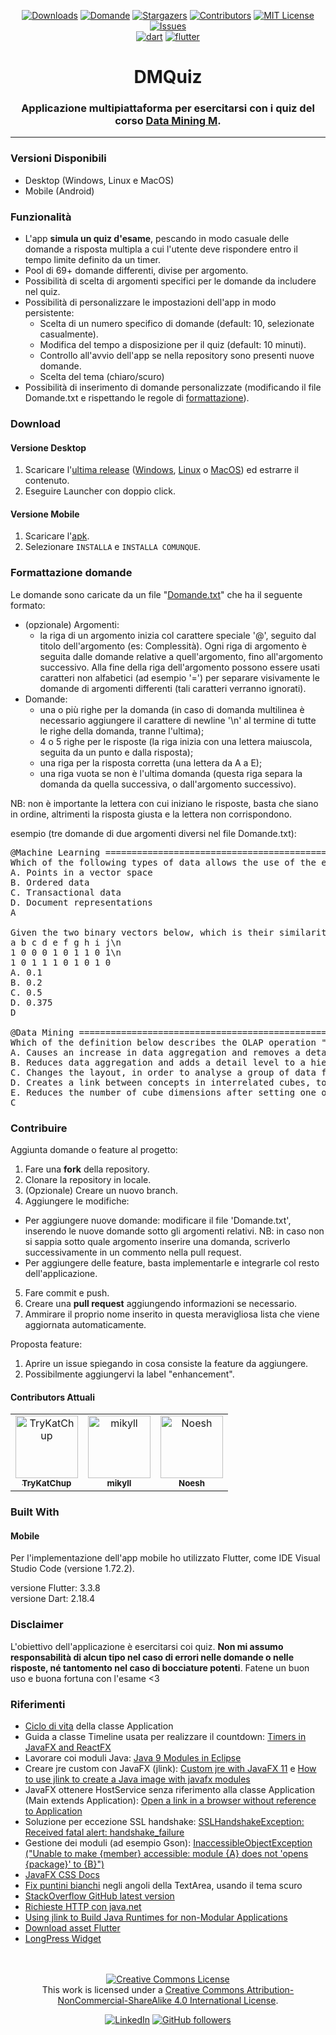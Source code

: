 <div align="center">

[![Downloads][downloads-shield]][downloads-url]
[![Domande][domande-shield]][domande-url]
[![Stargazers][stars-shield]][stars-url]
[![Contributors][contributors-shield]][contributors-url]
[![MIT License][license-shield]][license-url]
[![Issues][issues-shield]][issues-url]
<br />
[![dart][dart-shield]][dart-url]
[![flutter][flutter-shield]][flutter-url]

<h1>DMQuiz</h1>
<h3>Applicazione multipiattaforma per esercitarsi con i quiz del corso <a href="https://www.unibo.it/it/didattica/insegnamenti/insegnamento/2022/468022">Data Mining M</a>.</h3>
<hr class="rounded">
</div>

### Versioni Disponibili
- Desktop (Windows, Linux e MacOS)
- Mobile (Android)

### Funzionalità
- L'app **simula un quiz d'esame**, pescando in modo casuale delle domande a risposta multipla a cui l'utente deve rispondere entro il tempo limite definito da un timer.
- Pool di <span id="domande">69+</span> domande differenti, divise per argomento.
- Possibilità di scelta di argomenti specifici per le domande da includere nel quiz.
- Possibilità di personalizzare le impostazioni dell'app in modo persistente:
  - Scelta di un numero specifico di domande (default: 10, selezionate casualmente).
  - Modifica del tempo a disposizione per il quiz (default: 10 minuti).
  - Controllo all'avvio dell'app se nella repository sono presenti nuove domande.
  - Scelta del tema (chiaro/scuro)
- Possibilità di inserimento di domande personalizzate (modificando il file Domande.txt e rispettando le regole di [formattazione](#formattazione-domande)).

<!--
### Demo
#### Desktop
<table style="border: none">
  <tr align="center">
    <td><img src="./gfx/[GIF] DesktopEndQuiz.gif" alt="EndQuizGIF"/></td>
    <td><img src="./gfx/[GIF] DesktopTimeout.gif" alt="TimeoutGIF"/></td>
  </tr>
  <tr align="center">
    <td>Terminazione quiz</td>
    <td>Tempo scaduto</td>
  </tr>
</table>

#### Mobile
<table style="border: none">
  <tr align="center">
    <td><img width=50% src="./gfx/[GIF] MobileDemo.gif" alt="DemoMobileGIF"/></td>
    <td><img width=50% src="./gfx/[GIF] MobileQuestionList.gif" alt="QuestionListGIF"/></td>
    <td><img width=50% src="./gfx/[GIF] MobileSettings.gif" alt="SettingsMobileGIF"/></td>
  </tr>
  <tr align="center">
    <td>Demo Quiz</td>
    <td>Lista Domande</td>
    <td>Impostazioni</td>
  </tr>
</table>-->

### Download
#### Versione Desktop
1. Scaricare l'[ultima release](https://github.com/TryKatChup/DMQuiz/releases/latest) ([Windows](), [Linux]() o [MacOS]()) ed estrarre il contenuto.
2. Eseguire Launcher con doppio click.

#### Versione Mobile
1. Scaricare l'[apk]().
2. Selezionare ```INSTALLA``` e ```INSTALLA COMUNQUE```.

### Formattazione domande
Le domande sono caricate da un file "<a href="./Domande.txt">Domande.txt</a>" che ha il seguente formato:
* (opzionale) Argomenti:
  - la riga di un argomento inizia col carattere speciale '@', seguito dal titolo dell'argomento (es: Complessità). Ogni riga di argomento è seguita dalle domande relative a quell'argomento, fino all'argomento successivo. Alla fine della riga dell'argomento possono essere usati caratteri non alfabetici (ad esempio '=') per separare visivamente le domande di argomenti differenti (tali caratteri verranno ignorati).
* Domande: 
  - una o più righe per la domanda (in caso di domanda multilinea è necessario aggiungere il carattere di newline '\n' al termine di tutte le righe della domanda, tranne l'ultima);
  - 4 o 5 righe per le risposte (la riga inizia con una lettera maiuscola, seguita da un punto e dalla risposta);
  - una riga per la risposta corretta (una lettera da A a E);
  - una riga vuota se non è l'ultima domanda (questa riga separa la domanda da quella successiva, o dall'argomento successivo).

NB: non è importante la lettera con cui iniziano le risposte, basta che siano in ordine, altrimenti la risposta giusta e la lettera non corrispondono.

esempio (tre domande di due argomenti diversi nel file Domande.txt):
<pre>
@Machine Learning ======================================================================================
Which of the following types of data allows the use of the euclidean distance?
A. Points in a vector space
B. Ordered data
C. Transactional data
D. Document representations
A

Given the two binary vectors below, which is their similarity according to the Jaccard Coefficient?\n
a b c d e f g h i j\n
1 0 0 0 1 0 1 1 0 1\n
1 0 1 1 1 0 1 0 1 0
A. 0.1
B. 0.2
C. 0.5
D. 0.375
D

@Data Mining ===========================================================================================
Which of the definition below describes the OLAP operation "Pivot"?
A. Causes an increase in data aggregation and removes a detail level in a hierarchy
B. Reduces data aggregation and adds a detail level to a hierarchy
C. Changes the layout, in order to analyse a group of data from a different viewpoint
D. Creates a link between concepts in interrelated cubes, to compare them
E. Reduces the number of cube dimensions after setting one of the dimensions to a specific value
C
</pre>

### Contribuire
Aggiunta domande o feature al progetto:
1. Fare una **fork** della repository.
2. Clonare la repository in locale.
3. (Opzionale) Creare un nuovo branch.
4. Aggiungere le modifiche:
  * Per aggiungere nuove domande: modificare il file 'Domande.txt', inserendo le nuove domande sotto gli argomenti relativi. NB: in caso non si sappia sotto quale argomento inserire una domanda, scriverlo successivamente in un commento nella pull request.<br/>
  * Per aggiungere delle feature, basta implementarle e integrarle col resto dell'applicazione.
5. Fare commit e push.
6. Creare una **pull request** aggiungendo informazioni se necessario.
7. Ammirare il proprio nome inserito in questa meravigliosa lista che viene aggiornata automaticamente.

Proposta feature:
1. Aprire un issue spiegando in cosa consiste la feature da aggiungere.
2. Possibilmente aggiungervi la label "enhancement".

#### Contributors Attuali
<!-- readme: contributors -start -->
<table>
<tr>
    <td align="center">
        <a href="https://github.com/TryKatChup">
            <img src="https://avatars.githubusercontent.com/u/39459803?v=4" width="100;" alt="TryKatChup"/>
            <br />
            <sub><b>TryKatChup</b></sub>
        </a>
    </td>
    <td align="center">
        <a href="https://github.com/mikyll">
            <img src="https://avatars.githubusercontent.com/u/56556806?v=4" width="100;" alt="mikyll"/>
            <br />
            <sub><b>mikyll</b></sub>
        </a>
    </td>
    <td align="center">
        <a href="https://github.com/Noesh">
            <img src="https://avatars.githubusercontent.com/u/56556129?v=4" width="100;" alt="Noesh"/>
            <br />
            <sub><b>Noesh</b></sub>
        </a>
    </td></tr>
</table>
<!-- readme: contributors -end -->

### Built With
#### Mobile
Per l'implementazione dell'app mobile ho utilizzato Flutter, come IDE Visual Studio Code (versione 1.72.2).

versione Flutter: 3.3.8<br/>
versione Dart: 2.18.4

### Disclaimer
L'obiettivo dell'applicazione è esercitarsi coi quiz. <b>Non mi assumo responsabilità di alcun tipo nel caso di errori nelle domande o nelle risposte, né tantomento nel caso di bocciature potenti</b>. Fatene un buon uso e buona fortuna con l'esame <3

### Riferimenti
* [Ciclo di vita](https://docs.oracle.com/javase/8/javafx/api/javafx/application/Application.html) della classe Application
* Guida a classe Timeline usata per realizzare il countdown: [Timers in JavaFX and ReactFX](https://tomasmikula.github.io/blog/2014/06/04/timers-in-javafx-and-reactfx.html)
* Lavorare coi moduli Java: [Java 9 Modules in Eclipse](https://blogs.oracle.com/java/post/how-to-develop-modules-with-eclipse-ide)
* Creare jre custom con JavaFX (jlink): [Custom jre with JavaFX 11](https://stackoverflow.com/questions/52966195/custom-jre-with-javafx-11) e [How to use jlink to create a Java image with javafx modules](https://github.com/javafxports/openjdk-jfx/issues/238)
* JavaFX ottenere HostService senza riferimento alla classe Application (Main extends Application): [Open a link in a browser without reference to Application](https://stackoverflow.com/questions/33094981/javafx-8-open-a-link-in-a-browser-without-reference-to-application)
* Soluzione per eccezione SSL handshake: [SSLHandshakeException: Received fatal alert: handshake_failure](https://stackoverflow.com/questions/54770538/received-fatal-alert-handshake-failure-in-jlinked-jre)
* Gestione dei moduli (ad esempio Gson): [InaccessibleObjectException ("Unable to make {member} accessible: module {A} does not 'opens {package}' to {B}")](https://stackoverflow.com/questions/41265266/how-to-solve-inaccessibleobjectexception-unable-to-make-member-accessible-m)
* [JavaFX CSS Docs](https://docs.oracle.com/javafx/2/api/javafx/scene/doc-files/cssref.html)
* [Fix puntini bianchi](https://stackoverflow.com/questions/44169273/javafx-unwanted-white-corner-textarea) negli angoli della TextArea, usando il tema scuro
* [StackOverflow GitHub latest version](https://stackoverflow.com/questions/34745526/java-get-latest-github-release)
* [Richieste HTTP con java.net](https://www.baeldung.com/java-http-response-body-as-string)
* [Using jlink to Build Java Runtimes for non-Modular Applications](https://medium.com/azulsystems/using-jlink-to-build-java-runtimes-for-non-modular-applications-9568c5e70ef4)
* [Download asset Flutter](https://pub.dev/packages/download_assets)
* [LongPress Widget](https://stackoverflow.com/questions/52128572/flutter-execute-method-so-long-the-button-pressed)

<div align="center">
  
  <br/><br/>
  <a rel="license" href="http://creativecommons.org/licenses/by-nc-sa/4.0/"><img alt="Creative Commons License" style="border-width:0" src="https://i.creativecommons.org/l/by-nc-sa/4.0/88x31.png" /></a><br />This work is licensed under a <a rel="license" href="http://creativecommons.org/licenses/by-nc-sa/4.0/">Creative Commons Attribution-NonCommercial-ShareAlike 4.0 International License</a>.
  
[![LinkedIn][linkedin-shield]][linkedin-url]
[![GitHub followers][github-shield]][github-url]

</div>

[downloads-shield]: https://img.shields.io/github/downloads/TryKatChup/DMQuiz/total
[downloads-url]: https://github.com/TryKatChup/DMQuiz/releases/latest
[contributors-shield]: https://img.shields.io/github/contributors/TryKatChup/DMQuiz
[contributors-url]: https://github.com/TryKatChup/DMQuiz/graphs/contributors
[domande-shield]: https://img.shields.io/static/v1?label=domande&message=93&color=green
[domande-url]: https://github.com/TryKatChup/DMQuiz/blob/main/Domande.txt
[forks-shield]: https://img.shields.io/github/forks/TryKatChup/DMQuiz
[forks-url]: https://github.com/TryKatChup/DMQuiz/network/members
[repo-size-shield]: https://img.shields.io/github/repo-size/TryKatChup/DMQuiz
[repo-size-url]: https://img.shields.io/github/repo-size/TryKatChup/DMQuiz
[total-lines-shield]: https://img.shields.io/tokei/lines/github/TryKatChup/DMQuiz
[total-lines-url]: https://img.shields.io/tokei/lines/github/TryKatChup/DMQuiz
[pull-request-shield]: https://img.shields.io/github/issues-pr/TryKatChup/DMQuiz
[pull-request-url]: https://img.shields.io/github/issues-pr/TryKatChup/DMQuiz
[stars-shield]: https://img.shields.io/github/stars/TryKatChup/DMQuiz
[stars-url]: https://github.com/TryKatChup/DMQuiz/stargazers
[issues-shield]: https://img.shields.io/github/issues/TryKatChup/DMQuiz
[issues-url]: https://github.com/TryKatChup/DMQuiz/issues
[license-shield]: https://img.shields.io/badge/License-CC_BY--NC--SA_4.0-lightgrey.svg
[license-url]: https://creativecommons.org/licenses/by-nc-sa/4.0/
[dart-shield]: https://img.shields.io/badge/Dart-%230175C2.svg?logo=dart&logoColor=white
[dart-url]: https://dart.dev/
[flutter-shield]: https://img.shields.io/badge/Flutter-%2302569B.svg?logo=Flutter&logoColor=white
[flutter-url]: https://flutter.dev/
[linkedin-shield]: https://img.shields.io/badge/-LinkedIn-black.svg?logo=linkedin&colorB=0077B5
[linkedin-url]: https://www.linkedin.com/in/michele-righi/?locale=it_IT
[github-shield]: https://img.shields.io/github/followers/mikyll.svg?style=social&label=Follow
[github-url]: https://github.com/mikyll
